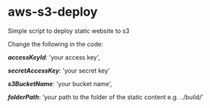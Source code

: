 # aws-s3-deploy
Simple script to deploy static website to s3

Change the following in the code: 

  ***accessKeyId***: 'your access key',

  ***secretAccessKey***: 'your secret key'

  ***s3BucketName***: 'your bucket name',

  ***folderPath***: 'your path to the folder of the static content e.g. ../build/'